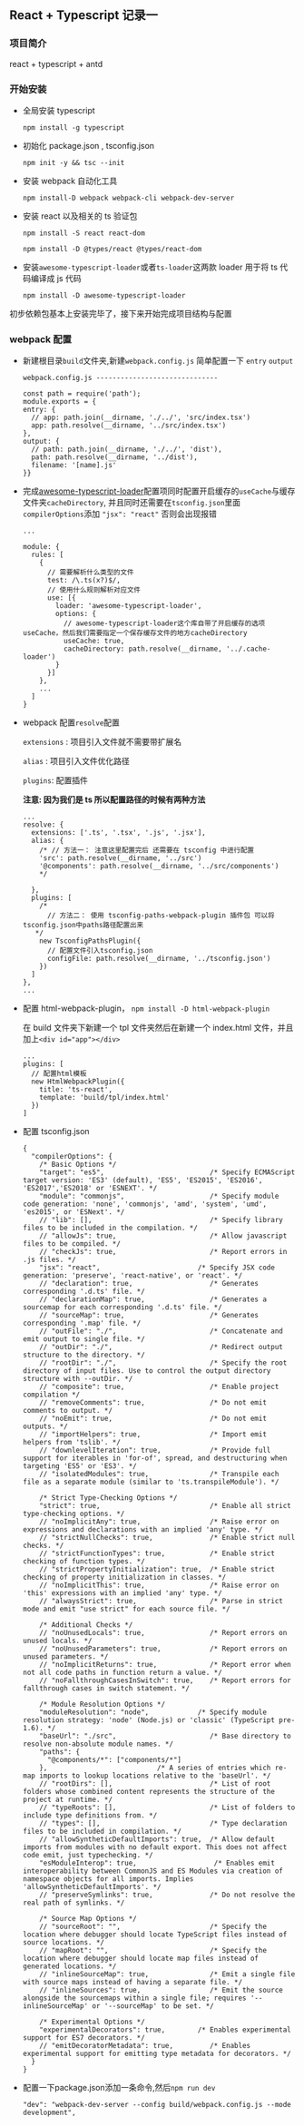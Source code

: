 ## React + Typescript 记录一

### 项目简介

react + typescript + antd

### 开始安装

- 全局安装 typescript

  `npm install -g typescript`

- 初始化 package.json , tsconfig.json

  `npm init -y && tsc --init`

- 安装 webpack 自动化工具

  `npm install-D webpack webpack-cli webpack-dev-server`

- 安装 react 以及相关的 ts 验证包

  `npm install -S react react-dom`

  `npm install -D @types/react @types/react-dom`

- 安装`awesome-typescript-loader`或者`ts-loader`这两款 loader 用于将 ts 代码编译成 js 代码

  `npm install -D awesome-typescript-loader`

初步依赖包基本上安装完毕了，接下来开始完成项目结构与配置

### webpack 配置

- 新建根目录`build`文件夹,新建`webpack.config.js` 简单配置一下 `entry` `output`

  ```
  webpack.config.js ------------------------------

  const path = require('path');
  module.exports = {
  entry: {
    // app: path.join(__dirname, './../', 'src/index.tsx')
    app: path.resolve(__dirname, '../src/index.tsx')
  },
  output: {
    // path: path.join(__dirname, './../', 'dist'),
    path: path.resolve(__dirname, '../dist'),
    filename: '[name].js'
  }}
  ```

- 完成[awesome-typescript-loader](https://github.com/Jimdo/typings-for-css-modules-loader)配置项同时配置开启缓存的`useCache`与缓存文件夹`cacheDirectory`, 并且同时还需要在`tsconfig.json`里面`compilerOptions`添加 `"jsx": "react"` 否则会出现报错

  ```
  ...

  module: {
    rules: [
      {
        // 需要解析什么类型的文件
        test: /\.ts(x?)$/,
        // 使用什么规则解析对应文件
        use: [{
          loader: 'awesome-typescript-loader',
          options: {
            // awesome-typescript-loader这个库自带了开启缓存的选项useCache，然后我们需要指定一个保存缓存文件的地方cacheDirectory
            useCache: true,
            cacheDirectory: path.resolve(__dirname, '../.cache-loader')
          }
        }]
      },
      ...
    ]
  }
  ```

- webpack 配置`resolve`配置

  `extensions` : 项目引入文件就不需要带扩展名

  `alias` : 项目引入文件优化路径

  `plugins`: 配置插件

  **注意: 因为我们是 ts 所以配置路径的时候有两种方法**

  ```
  ...
  resolve: {
    extensions: ['.ts', '.tsx', '.js', '.jsx'],
    alias: {
      /* // 方法一： 注意这里配置完后 还需要在 tsconfig 中进行配置
      'src': path.resolve(__dirname, '../src')
      '@components': path.resolve(__dirname, '../src/components')
      */

    },
    plugins: [
      /*
        // 方法二： 使用 tsconfig-paths-webpack-plugin 插件包 可以将tsconfig.json中paths路径配置出来
     */
      new TsconfigPathsPlugin({
        // 配置文件引入tsconfig.json
        configFile: path.resolve(__dirname, '../tsconfig.json')
      })
    ]
  },
  ...
  ```

- 配置 html-webpack-plugin， `npm install -D html-webpack-plugin`

  在 build 文件夹下新建一个 tpl 文件夹然后在新建一个 index.html 文件，并且加上`<div id="app"></div>`

  ```
  ...
  plugins: [
    // 配置html模板
    new HtmlWebpackPlugin({
      title: 'ts-react',
      template: 'build/tpl/index.html'
    })
  ]
  ```

- 配置 tsconfig.json

  ```
  {
    "compilerOptions": {
      /* Basic Options */
      "target": "es5",                          /* Specify ECMAScript target version: 'ES3' (default), 'ES5', 'ES2015', 'ES2016', 'ES2017','ES2018' or 'ESNEXT'. */
      "module": "commonjs",                     /* Specify module code generation: 'none', 'commonjs', 'amd', 'system', 'umd', 'es2015', or 'ESNext'. */
      // "lib": [],                             /* Specify library files to be included in the compilation. */
      // "allowJs": true,                       /* Allow javascript files to be compiled. */
      // "checkJs": true,                       /* Report errors in .js files. */
      "jsx": "react",                        /* Specify JSX code generation: 'preserve', 'react-native', or 'react'. */
      // "declaration": true,                   /* Generates corresponding '.d.ts' file. */
      // "declarationMap": true,                /* Generates a sourcemap for each corresponding '.d.ts' file. */
      // "sourceMap": true,                     /* Generates corresponding '.map' file. */
      // "outFile": "./",                       /* Concatenate and emit output to single file. */
      // "outDir": "./",                        /* Redirect output structure to the directory. */
      // "rootDir": "./",                       /* Specify the root directory of input files. Use to control the output directory structure with --outDir. */
      // "composite": true,                     /* Enable project compilation */
      // "removeComments": true,                /* Do not emit comments to output. */
      // "noEmit": true,                        /* Do not emit outputs. */
      // "importHelpers": true,                 /* Import emit helpers from 'tslib'. */
      // "downlevelIteration": true,            /* Provide full support for iterables in 'for-of', spread, and destructuring when targeting 'ES5' or 'ES3'. */
      // "isolatedModules": true,               /* Transpile each file as a separate module (similar to 'ts.transpileModule'). */

      /* Strict Type-Checking Options */
      "strict": true,                           /* Enable all strict type-checking options. */
      // "noImplicitAny": true,                 /* Raise error on expressions and declarations with an implied 'any' type. */
      // "strictNullChecks": true,              /* Enable strict null checks. */
      // "strictFunctionTypes": true,           /* Enable strict checking of function types. */
      // "strictPropertyInitialization": true,  /* Enable strict checking of property initialization in classes. */
      // "noImplicitThis": true,                /* Raise error on 'this' expressions with an implied 'any' type. */
      // "alwaysStrict": true,                  /* Parse in strict mode and emit "use strict" for each source file. */

      /* Additional Checks */
      // "noUnusedLocals": true,                /* Report errors on unused locals. */
      // "noUnusedParameters": true,            /* Report errors on unused parameters. */
      // "noImplicitReturns": true,             /* Report error when not all code paths in function return a value. */
      // "noFallthroughCasesInSwitch": true,    /* Report errors for fallthrough cases in switch statement. */

      /* Module Resolution Options */
      "moduleResolution": "node",            /* Specify module resolution strategy: 'node' (Node.js) or 'classic' (TypeScript pre-1.6). */
      "baseUrl": "./src",                       /* Base directory to resolve non-absolute module names. */
      "paths": {
        "@components/*": ["components/*"]
      },                           /* A series of entries which re-map imports to lookup locations relative to the 'baseUrl'. */
      // "rootDirs": [],                        /* List of root folders whose combined content represents the structure of the project at runtime. */
      // "typeRoots": [],                       /* List of folders to include type definitions from. */
      // "types": [],                           /* Type declaration files to be included in compilation. */
      // "allowSyntheticDefaultImports": true,  /* Allow default imports from modules with no default export. This does not affect code emit, just typechecking. */
      "esModuleInterop": true,                   /* Enables emit interoperability between CommonJS and ES Modules via creation of namespace objects for all imports. Implies 'allowSyntheticDefaultImports'. */
      // "preserveSymlinks": true,              /* Do not resolve the real path of symlinks. */

      /* Source Map Options */
      // "sourceRoot": "",                      /* Specify the location where debugger should locate TypeScript files instead of source locations. */
      // "mapRoot": "",                         /* Specify the location where debugger should locate map files instead of generated locations. */
      // "inlineSourceMap": true,               /* Emit a single file with source maps instead of having a separate file. */
      // "inlineSources": true,                 /* Emit the source alongside the sourcemaps within a single file; requires '--inlineSourceMap' or '--sourceMap' to be set. */

      /* Experimental Options */
      "experimentalDecorators": true,        /* Enables experimental support for ES7 decorators. */
      // "emitDecoratorMetadata": true,         /* Enables experimental support for emitting type metadata for decorators. */
    }
  }
  ```

- 配置一下package.json添加一条命令,然后`npm run dev`

  `"dev": "webpack-dev-server --config build/webpack.config.js --mode development",`